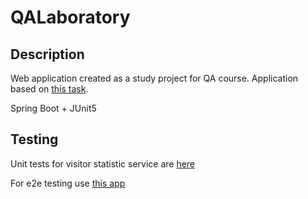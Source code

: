 # QALaboratory

## Description
Web application created as a study project for QA course.
Application based on <a href="https://www.codewars.com/kata/58fa9898dfec0ef150000014">this task</a>.  
  
Spring Boot + JUnit5

## Testing
Unit tests for visitor statistic service are <a href="src/test/java/qa/concurrency/laboratory/VisitorStatisticsServiceTest.java">here</a>

For e2e testing use <a href="https://github.com/NAntigravity/QALabE2E">this app</a>
